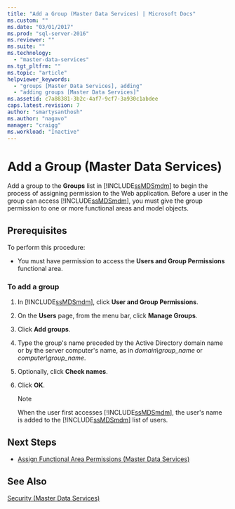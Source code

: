 ```yaml
---
title: "Add a Group (Master Data Services) | Microsoft Docs"
ms.custom: ""
ms.date: "03/01/2017"
ms.prod: "sql-server-2016"
ms.reviewer: ""
ms.suite: ""
ms.technology: 
  - "master-data-services"
ms.tgt_pltfrm: ""
ms.topic: "article"
helpviewer_keywords: 
  - "groups [Master Data Services], adding"
  - "adding groups [Master Data Services]"
ms.assetid: c7a88381-3b2c-4af7-9cf7-3a930c1abdee
caps.latest.revision: 7
author: "smartysanthosh"
ms.author: "nagavo"
manager: "craigg"
ms.workload: "Inactive"
---
```

# Add a Group (Master Data Services)
  Add a group to the **Groups** list in [!INCLUDE[ssMDSmdm](../includes/ssmdsmdm-md.md)] to begin the process of assigning permission to the Web application. Before a user in the group can access [!INCLUDE[ssMDSmdm](../includes/ssmdsmdm-md.md)], you must give the group permission to one or more functional areas and model objects.  
  
## Prerequisites  
 To perform this procedure:  
  
-   You must have permission to access the **Users and Group Permissions** functional area.  
  
### To add a group  
  
1.  In [!INCLUDE[ssMDSmdm](../includes/ssmdsmdm-md.md)], click **User and Group Permissions**.  
  
2.  On the **Users** page, from the menu bar, click **Manage Groups**.  
  
3.  Click **Add groups**.  
  
4.  Type the group's name preceded by the Active Directory domain name or by the server computer's name, as in *domain\group_name* or *computer\group_name*.  
  
5.  Optionally, click **Check names**.  
  
6.  Click **OK**.  
  
    > [!NOTE]  
    >  When the user first accesses [!INCLUDE[ssMDSmdm](../includes/ssmdsmdm-md.md)], the user's name is added to the [!INCLUDE[ssMDSmdm](../includes/ssmdsmdm-md.md)] list of users.  
  
## Next Steps  
  
-   [Assign Functional Area Permissions &#40;Master Data Services&#41;](../master-data-services/assign-functional-area-permissions-master-data-services.md)  
  
## See Also  
 [Security &#40;Master Data Services&#41;](../master-data-services/security-master-data-services.md)  
  
  
